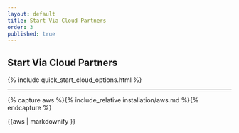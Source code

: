 ```yaml
---
layout: default
title: Start Via Cloud Partners
order: 3
published: true
---
```


## Start Via Cloud Partners

<div class="container-fluid quick-start-module quick-starts">
  <div class="cloud-options-col">
    {% include quick_start_cloud_options.html %}
  </div>
</div>

---

{% capture aws %}{% include_relative installation/aws.md %}{% endcapture %}

<div id="cloud">
  <div class="platform aws">{{aws | markdownify }}</div>
</div>
